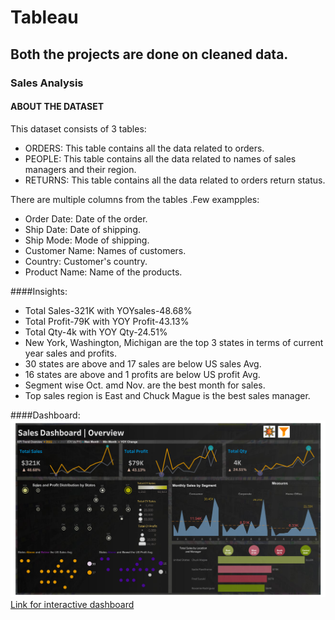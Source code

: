 # Tableau
## Both the projects are done on cleaned data.
### Sales Analysis
#### ABOUT THE DATASET
This dataset consists of 3 tables:
- ORDERS: This table contains all the data related to orders.
- PEOPLE: This table contains all the data related to names of sales managers and their region.
- RETURNS: This table contains all the data related to orders return status.

There are multiple columns from the tables .Few exampples:
- Order Date: Date of the order.
- Ship Date: Date of shipping.
- Ship Mode: Mode of shipping.
- Customer Name: Names of customers.
- Country: Customer's country.
- Product Name: Name of the products.

####Insights:
- Total Sales-321K with YOYsales-48.68%
- Total Profit-79K with YOY Profit-43.13%
- Total Qty-4k with YOY Qty-24.51%
- New York, Washington, Michigan are the top 3 states in terms of current year sales and profits.
- 30 states are above and 17 sales are below US sales Avg.
- 16 states are above and 1 profits are below US profit Avg.
- Segment wise Oct. amd Nov. are the best month for sales.
- Top sales region is East and Chuck Mague is the best sales manager.

####Dashboard:
![](https://github.com/praveenmandal/Tableau/blob/main/Sales/Sales%20Dashboard.png)
[Link for interactive dashboard](https://public.tableau.com/views/sales_16779158063840/SalesDashboard?:language=en-US&:display_count=n&:origin=viz_share_link)

